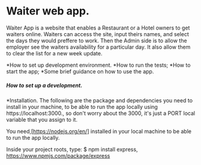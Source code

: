 # Waiter web app.
Waiter App is a website that enables a Restaurant or a Hotel owners to get waiters online. Waiters can access the site, input theirs names, and select the days they would preffere to work. Then the Admin side is to allow the employer see the waiters availability for a particular day. It also allow them to clear the list for a new week update.

 *How to set up development environment.
*How to run the tests;
*How to start the app;
*Some brief guidance on how to use the app.

##### How to set up a development.
*Installation.
 The following are the package and dependencies you need to install in your machine, to be able to run the app locally using https://localhost:3000., so don't worry about the 3000, it's just a PORT local variable that you assign to it.

You need,[https://nodejs.org/en/] installed in your local machine to be able to run the app locally.

Inside your project roots, type: $ npm install express, https://www.npmjs.com/package/express
